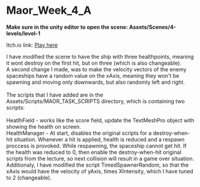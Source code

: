 # Maor_Week_4_A
**Make sure in the unity editor to open the scene: Assets/Scenes/4-levels/level-1**<br/>

Itch.io link:
[Play here](https://maor55.itch.io/week-4-question-a)

I have modified the scene to have the ship with three healthpoints, meaning it wont destroy on the first hit, but on three (which is also changeable).<br/>
A second change I made, was to make the velocity vectors of the enemy spaceships have a random value on the xAxis, meaning they won't be spawning and moving only downwards, but also randomly left and right. <br/><br/>
The scripts that I have added are in the Assets/Scripts/MAOR_TASK_SCRIPTS directory, which is containing two scripts: <br/><br/>
HeatlhField - works like the score field, update the TextMeshPro object with showing the health on screen. <br/>
HealthManager - At start, disables the original scripts for a destroy-when-hit situation. Whenever a hit is applied, health is reduced and a respawn proccess is provoked. While respawning, the spaceship cannot get hit. If the health was reduced to 0, then enable the destroy-when-hit original scripts from the lecture, so next collision will result in a game over situation. <br/>
Additionaly, I have modified the script TimedSpawnerRandom, so that the xAxis would have the velocity of yAxis, times XIntensity, which I have tuned to 2 (changeable).
